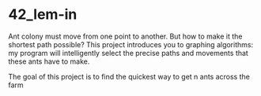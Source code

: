 # 42_lem-in

Ant colony must move from one point to another. But how to make it the shortest path possible? This project introduces you to graphing algorithms: my program will intelligently select the precise paths and movements that these ants have to make.

The goal of this project is to find the quickest way to get n ants across the farm
